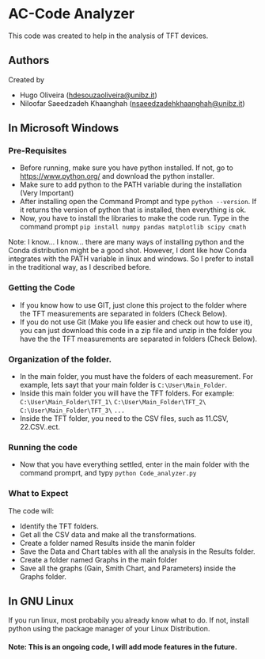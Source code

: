 # AC-Code Analyzer

This code was created to help in the analysis of TFT devices. 

## Authors

Created by 
- Hugo Oliveira (hdesouzaoliveira@unibz.it)
- Niloofar Saeedzadeh Khaanghah (nsaeedzadehkhaanghah@unibz.it)

## In Microsoft Windows

### Pre-Requisites

- Before running, make sure you have python installed. If not, go to https://www.python.org/ and download the python installer. 
- Make sure to add python to the PATH variable during the installation (Very Important)
- After installing open the Command Prompt and type `python --version`. If it returns the version of python that is installed, then everything is ok.
- Now, you have to install the libraries to make the code run. Type in the command prompt `pip install numpy pandas matplotlib scipy cmath`

Note: I know... I know... there are many ways of installing python and the Conda distribution might be a good shot. However, I dont like how Conda integrates with the PATH variable in linux and windows. So I prefer to install in the traditional way, as I described before.

### Getting the Code

- If you know how to use GIT, just clone this project to the folder where the TFT measurements are separated in folders (Check Below).
- If you do not use Git (Make you life easier and check out how to use it), you can just download this code in a zip file and unzip in the folder you have the the TFT measurements are separated in folders (Check Below).

### Organization of the folder. 

- In the main folder, you must have the folders of each measurement. For example, lets sayt that your main folder is `C:\User\Main_Folder`. 
- Inside this main folder you will have the TFT folders. For example:
 `C:\User\Main_Folder\TFT_1\`
 `C:\User\Main_Folder\TFT_2\`
 `C:\User\Main_Folder\TFT_3\`
`...` 
- Inside the TFT folder, you need to the CSV files, such as 11.CSV, 22.CSV..ect.

### Running the code 
 -  Now that you have everything settled, enter in the main folder with the command promprt, and typy `python Code_analyzer.py`

### What to Expect
The code will: 
- Identify the TFT folders.
- Get all the CSV data and make all the transformations.
- Create a folder named Results inside the manin folder 
- Save the Data and Chart tables with all the analysis in the Results folder.
- Create a folder named Graphs in the main folder 
- Save all the graphs (Gain, Smith Chart, and Parameters) inside the Graphs folder.

## In GNU Linux

If you run linux, most probabily you already know what to do. If not, install python using the package manager of your Linux Distribution.


#### Note: This is an ongoing code, I will add mode features in the future.
